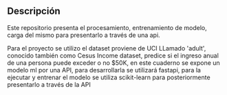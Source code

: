 
## Descripción
Este repositorio presenta el procesamiento, entrenamiento de modelo, carga del mismo para presentarlo a través de una api.

Para el proyecto se utilizo el dataset proviene de UCI LLamado 'adult', conocido también como Cesus Income dataset, predice si el ingreso anual de una persona puede exceder o no $50K, en este cuaderno se expone un modelo ml por una API, para desarrollarla se utilizará fastapi, para la ejecutar y entrenar el modelo se utiliza scikit-learn para posteriormente presentarlo a través de la API